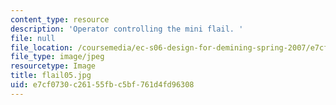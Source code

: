 ```yaml
---
content_type: resource
description: 'Operator controlling the mini flail. '
file: null
file_location: /coursemedia/ec-s06-design-for-demining-spring-2007/e7cf0730c26155fbc5bf761d4fd96308_flail05.jpg
file_type: image/jpeg
resourcetype: Image
title: flail05.jpg
uid: e7cf0730-c261-55fb-c5bf-761d4fd96308
---
```

